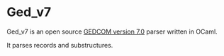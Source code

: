 # Ged_v7

Ged_v7 is an open source [GEDCOM version 7.0] parser written in OCaml.

It parses records and substructures.

[GEDCOM version 7.0]: https://gedcom.io/specifications/FamilySearchGEDCOMv7.html
